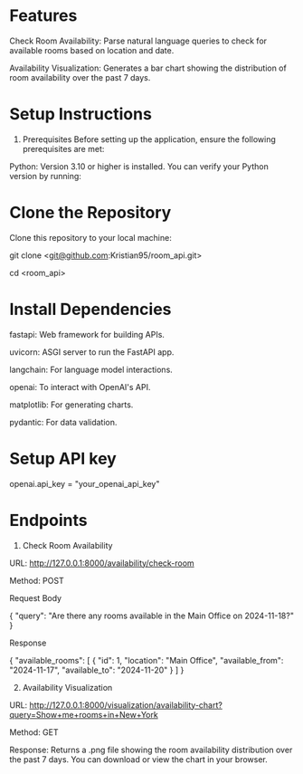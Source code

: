 # Features
Check Room Availability: Parse natural language queries to check for available rooms based on location and date.

Availability Visualization: Generates a bar chart showing the distribution of room availability over the past 7 days.

# Setup Instructions
1. Prerequisites
Before setting up the application, ensure the following prerequisites are met:

Python: Version 3.10 or higher is installed. You can verify your Python version by running:

# Clone the Repository
Clone this repository to your local machine:

git clone <git@github.com:Kristian95/room_api.git>

cd <room_api>

# Install Dependencies

fastapi: Web framework for building APIs.

uvicorn: ASGI server to run the FastAPI app.

langchain: For language model interactions.

openai: To interact with OpenAI's API.

matplotlib: For generating charts.

pydantic: For data validation.

# Setup API key
openai.api_key = "your_openai_api_key"

# Endpoints
1. Check Room Availability
   
URL: http://127.0.0.1:8000/availability/check-room

Method: POST

Request Body

{
    "query": "Are there any rooms available in the Main Office on 2024-11-18?"
}

Response

{
    "available_rooms": [
        {
            "id": 1,
            "location": "Main Office",
            "available_from": "2024-11-17",
            "available_to": "2024-11-20"
        }
    ]
}

2.  Availability Visualization

URL: http://127.0.0.1:8000/visualization/availability-chart?query=Show+me+rooms+in+New+York

Method: GET

Response: Returns a .png file showing the room availability distribution over the past 7 days.
You can download or view the chart in your browser.
